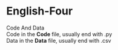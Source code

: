 # English-Four
Code And Data  
Code in the **Code** file, usually end with .py  
Data in the **Data** file, usually end with .csv  
